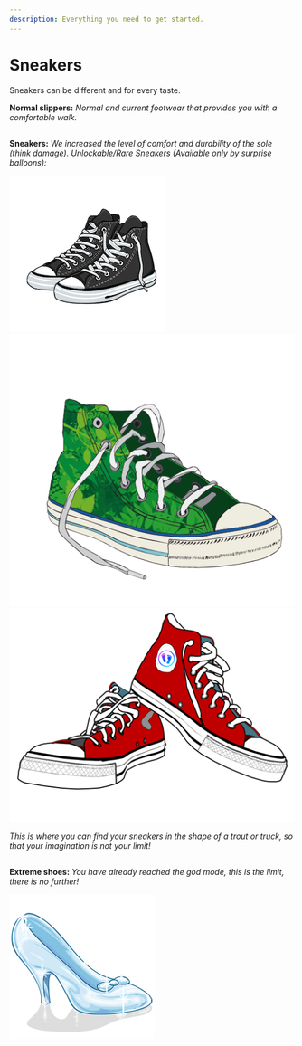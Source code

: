 ```yaml
---
description: Everything you need to get started.
---
```


# Sneakers

Sneakers can be different and for every taste.

**Normal slippers:** _Normal and current footwear that provides you with a comfortable walk._&#x20;

##

**Sneakers:** _We increased the level of comfort and durability of the sole (think damage). Unlockable/Rare Sneakers (Available only by surprise balloons):_&#x20;

![](../../.gitbook/assets/z14.png) ![](../../.gitbook/assets/z1.png) ![](../../.gitbook/assets/z15.png)

_This is where you can find your sneakers in the shape of a trout or truck, so that your imagination is not your limit!_

##

**Extreme shoes:** _You have already reached the god mode, this is the limit, there is no further!_

![](<../../.gitbook/assets/z6b (1).png>)
